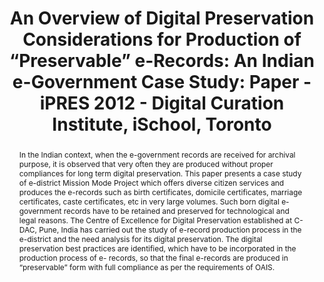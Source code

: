 ---
abstract: In the Indian context, when the e-government records are received for archival
  purpose, it is observed that very often they are produced without proper compliances
  for long term digital preservation. This paper presents a case study of e-district
  Mission Mode Project which offers diverse citizen services and produces the e-records
  such as birth certificates, domicile certificates, marriage certificates, caste
  certificates, etc in very large volumes. Such born digital e-government records
  have to be retained and preserved for technological and legal reasons. The Centre
  of Excellence for Digital Preservation established at C- DAC, Pune, India has carried
  out the study of e-record production process in the e-district and the need analysis
  for its digital preservation. The digital preservation best practices are identified,
  which have to be incorporated in the production process of e- records, so that the
  final e-records are produced in “preservable” form with full compliance as per the
  requirements of OAIS.
creators:
- Katre, Dinesh
date: null
document_url: https://services.phaidra.univie.ac.at/api/object/o:293774/download
grand_parent: iPRES
institutions: []
keywords:
- ischool
- toronto
- canada
- e-government
- digital preservation
- electronic records
- fixed digital object
- preservation description information (pdi)
- submission information package (sip)
- open archival information system (oais)
landing_page_url: https://phaidra.univie.ac.at/o:293774
language: eng
layout: publication
license: CC BY-NC-SA 3.0 AT
notes_url: null
parent: iPRES 2012
presentation_url: null
size: 964008
source_name: iPRES
title: 'An Overview of Digital Preservation Considerations for Production of “Preservable”
  e-Records: An Indian e-Government Case Study: Paper - iPRES 2012 - Digital Curation
  Institute, iSchool, Toronto'
type: paper
year: 2012
---